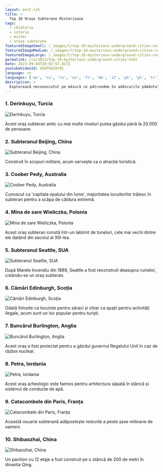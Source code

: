 ```yaml
---
layout: post.njk
title: >
  Top 10 Orașe Subterane Misterioase
tags:
  - călătorie
  - istorie
  - mister
  - orașe subterane
featuredImageSmall: /_images/t/top-10-mysterious-underground-cities-cover-ro-small.webp
featuredImageMedium: /_images/t/top-10-mysterious-underground-cities-cover-ro-medium.webp
featuredImageLarge: /_images/t/top-10-mysterious-underground-cities-cover-ro-large.webp
permalink: /ro/2023/top-10-mysterious-underground-cities.html
date: 2023-09-04T20:02:57.817Z
youtubeVideoId: VDVFh83Xt9I
language: ro
languages: ['en', 'ru', 'ro', 'es', 'fr', 'de', 'it', 'pt', 'pl', 'tr']
description: >
  Explorează necunoscutul pe măsură ce pătrundem în adâncurile pământului pentru a descoperi cele mai misterioase și fascinante 10 orașe subterane care există.
---
```


### 1. Derinkuyu, Turcia

![Derinkuyu, Turcia](/_images/2/2956c0f6ac33b2a8a4767f02ae85fafb-medium.webp)

Acest oraș subteran antic cu mai multe niveluri putea găzdui până la 20.000 de persoane.

### 2. Subteranul Beijing, China

![Subteranul Beijing, China](/_images/1/14dc6b495c8577e5b76bfaa4f3eca6e9-medium.webp)

Construit în scopuri militare, acum servește ca o atracție turistică.

### 3. Coober Pedy, Australia

![Coober Pedy, Australia](/_images/c/c9e73c06272fd3b4f98f2857663efc98-medium.webp)

Cunoscut ca 'capitala opalului din lume', majoritatea locuitorilor trăiesc în subteran pentru a scăpa de căldura extremă.

### 4. Mina de sare Wieliczka, Polonia

![Mina de sare Wieliczka, Polonia](/_images/5/5274526bbff341a5489881465c03c40f-medium.webp)

Acest oraș subteran constă într-un labirint de tuneluri, cele mai vechi dintre ele datând din secolul al XIII-lea.

### 5. Subteranul Seattle, SUA

![Subteranul Seattle, SUA](/_images/8/8a934c45120f3e7f2ff8d7f4b0195284-medium.webp)

După Marele Incendiu din 1889, Seattle a fost reconstruit deasupra ruinelor, creându-se un oraș subteran.

### 6. Cămări Edinburgh, Scoția

![Cămări Edinburgh, Scoția](/_images/1/107ea0bd625be108a41d1756bc7f6fdd-medium.webp)

Odată folosite ca locuințe pentru săraci și chiar ca spații pentru activități ilegale, acum sunt un loc popular pentru turiști.

### 7. Buncărul Burlington, Anglia

![Buncărul Burlington, Anglia](/_images/9/9d5a0a425c95dd9faf526736615c8b1a-medium.webp)

Acest oraș a fost proiectat pentru a găzdui guvernul Regatului Unit în caz de război nuclear.

### 8. Petra, Iordania

![Petra, Iordania](/_images/3/36827055133fa0b3a96a980a2b923568-medium.webp)

Acest oraș arheologic este faimos pentru arhitectura săpată în stâncă și sistemul de conducte de apă.

### 9. Catacombele din Paris, Franța

![Catacombele din Paris, Franța](/_images/6/6bfd5ce92b187d6ad6e0f1a78c8f74aa-medium.webp)

Această osuarie subterană adăpostește resturile a peste șase milioane de oameni.

### 10. Shibaozhai, China

![Shibaozhai, China](/_images/2/2d25cad8eba83d30bafe63a85c8770d1-medium.webp)

Un pavilion cu 12 etaje a fost construit pe o stâncă de 200 de metri în dinastia Qing.

